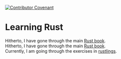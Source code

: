 [![Contributor Covenant](https://img.shields.io/badge/Contributor%20Covenant-2.1-4baaaa.svg)](code_of_conduct.md) 

# Learning Rust

Hitherto, I have gone through the main [Rust book](https://doc.rust-lang.org/stable/book/title-page.html).  
Hitherto, I have gone through the main <a href="https://doc.rust-lang.org/stable/book/title-page.html" target="_blank">Rust book</a>.  
Currently, I am going through the exercises in [rustlings](https://github.com/rust-lang/rustlings).
